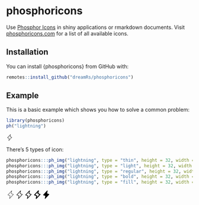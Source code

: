 
<!-- README.md is generated from README.Rmd. Please edit that file -->

# phosphoricons

<!-- badges: start -->
<!-- badges: end -->

Use [Phosphor Icons](https://github.com/phosphor-icons/phosphor-icons)
in shiny applications or rmarkdown documents. Visit
[phosphoricons.com](https://phosphoricons.com/) for a list of all
available icons.

## Installation

You can install {phosphoricons} from GitHub with:

``` r
remotes::install_github("dreamRs/phosphoricons")
```

## Example

This is a basic example which shows you how to solve a common problem:

``` r
library(phosphoricons)
ph("lightning")
```

<svg xmlns="http://www.w3.org/2000/svg" viewbox="0 0 256 256" class="phosphoricons-svg" height="1.33em" fill="currentColor" style="vertical-align:-0.25em;">
<path d="M95.99805,245.99219a6,6,0,0,1-5.88135-7.17676l14.999-74.99658-59.22265-22.2085a6,6,0,0,1-2.2793-9.71191l112-120A5.99978,5.99978,0,0,1,165.8833,17.169l-14.999,74.99658L210.10693,114.374a6,6,0,0,1,2.2793,9.71192l-112,120A5.996,5.996,0,0,1,95.99805,245.99219ZM58.50977,133.52539,114.10693,154.374a6.00024,6.00024,0,0,1,3.77637,6.79493l-11.85742,59.28759L197.49023,122.459l-55.59716-20.84863a6.00022,6.00022,0,0,1-3.77637-6.79492l11.85742-59.2876Z"></path>
<title>lightning-light</title>
</svg>

There’s 5 types of icon:

``` r
phosphoricons:::ph_img("lightning", type = "thin", height = 32, width = 32)
phosphoricons:::ph_img("lightning", type = "light", height = 32, width = 32)
phosphoricons:::ph_img("lightning", type = "regular", height = 32, width = 32)
phosphoricons:::ph_img("lightning", type = "bold", height = 32, width = 32)
phosphoricons:::ph_img("lightning", type = "fill", height = 32, width = 32)
```

<img src="data:image/svg+xml;utf8,%3Csvg%20xmlns=%22http://www.w3.org/2000/svg%22%20viewbox=%220%200%20256%20256%22%20class=%22phosphoricons-svg%22%20height=%22256px%22%20width=%22256px%22%20fill=%22currentColor%22%20style=%22vertical-align:-0.25em;%22%3E%20%3Cpath%20d=%22M95.99854,243.99219a4.00051,4.00051,0,0,1-3.9209-4.78467l15.333-76.66455L46.5957,139.7373a4.0001,4.0001,0,0,1-1.52-6.4746l112-120a4.00027,4.00027,0,0,1,6.84668,3.51416l-15.333,76.66455,60.81494,22.80566a4.00011,4.00011,0,0,1,1.52,6.47461l-112,120A3.99924,3.99924,0,0,1,95.99854,243.99219ZM55.00635,134.34766l58.398,21.89941a3.99949,3.99949,0,0,1,2.51806,4.52979l-13.23828,66.1914,98.30957-105.33154L142.5957,99.7373a3.99947,3.99947,0,0,1-2.51806-4.52978l13.23828-66.19141Z%22%3E%3C/path%3E%20%3Ctitle%3Elightning-thin%3C/title%3E%20%3C/svg%3E" height="24" /><img src="data:image/svg+xml;utf8,%3Csvg%20xmlns=%22http://www.w3.org/2000/svg%22%20viewbox=%220%200%20256%20256%22%20class=%22phosphoricons-svg%22%20height=%22256px%22%20width=%22256px%22%20fill=%22currentColor%22%20style=%22vertical-align:-0.25em;%22%3E%20%3Cpath%20d=%22M95.99805,245.99219a6,6,0,0,1-5.88135-7.17676l14.999-74.99658-59.22265-22.2085a6,6,0,0,1-2.2793-9.71191l112-120A5.99978,5.99978,0,0,1,165.8833,17.169l-14.999,74.99658L210.10693,114.374a6,6,0,0,1,2.2793,9.71192l-112,120A5.996,5.996,0,0,1,95.99805,245.99219ZM58.50977,133.52539,114.10693,154.374a6.00024,6.00024,0,0,1,3.77637,6.79493l-11.85742,59.28759L197.49023,122.459l-55.59716-20.84863a6.00022,6.00022,0,0,1-3.77637-6.79492l11.85742-59.2876Z%22%3E%3C/path%3E%20%3Ctitle%3Elightning-light%3C/title%3E%20%3C/svg%3E" height="24" /><img src="data:image/svg+xml;utf8,%3Csvg%20xmlns=%22http://www.w3.org/2000/svg%22%20viewbox=%220%200%20256%20256%22%20class=%22phosphoricons-svg%22%20height=%22256px%22%20width=%22256px%22%20fill=%22currentColor%22%20style=%22vertical-align:-0.25em;%22%3E%20%3Cpath%20d=%22M95.99707,247.99268a8.00149,8.00149,0,0,1-7.8418-9.56934l14.666-73.3291L45.19092,143.48291a7.99995,7.99995,0,0,1-3.03955-12.94922l112-120A8.00018,8.00018,0,0,1,167.84473,17.561l-14.666,73.3291,57.63037,21.61132a7.99995,7.99995,0,0,1,3.03955,12.94922l-112,120A7.99752,7.99752,0,0,1,95.99707,247.99268ZM62.01318,132.70313l52.7959,19.79833a8.00054,8.00054,0,0,1,5.03565,9.05958l-10.47657,52.38378,84.61866-90.66357-52.7959-19.79834a8.00053,8.00053,0,0,1-5.03565-9.05957l10.47657-52.38379Z%22%3E%3C/path%3E%20%3Ctitle%3Elightning%3C/title%3E%20%3C/svg%3E" height="24" /><img src="data:image/svg+xml;utf8,%3Csvg%20xmlns=%22http://www.w3.org/2000/svg%22%20viewbox=%220%200%20256%20256%22%20class=%22phosphoricons-svg%22%20height=%22256px%22%20width=%22256px%22%20fill=%22currentColor%22%20style=%22vertical-align:-0.25em;%22%3E%20%3Cpath%20d=%22M95.99561,251.99268a12.001,12.001,0,0,1-11.7627-14.354l13.999-69.99365L43.78662,147.228a11.99964,11.99964,0,0,1-4.55908-19.42383l112-120a12,12,0,0,1,20.53955,10.5415l-13.999,69.99366,54.44531,20.417a11.99964,11.99964,0,0,1,4.55908,19.42383l-112,120A11.9949,11.9949,0,0,1,95.99561,251.99268ZM69.01953,131.05859l47.19385,17.69776a11.99972,11.99972,0,0,1,7.55371,13.58935l-7.71533,38.5752,70.92871-75.99512L139.78662,107.228a11.99973,11.99973,0,0,1-7.55371-13.58936l7.71533-38.57519Z%22%3E%3C/path%3E%20%3Ctitle%3Elightning-bold%3C/title%3E%20%3C/svg%3E" height="24" /><img src="data:image/svg+xml;utf8,%3Csvg%20xmlns=%22http://www.w3.org/2000/svg%22%20viewbox=%220%200%20256%20256%22%20class=%22phosphoricons-svg%22%20height=%22256px%22%20width=%22256px%22%20fill=%22currentColor%22%20style=%22vertical-align:-0.25em;%22%3E%20%3Cpath%20d=%22M213.84863,125.45068l-112,120a8.00017,8.00017,0,0,1-13.69336-7.02734l14.666-73.3291L45.19092,143.48291a7.99995,7.99995,0,0,1-3.03955-12.94922l112-120A8.00018,8.00018,0,0,1,167.84473,17.561l-14.666,73.3291,57.63037,21.61132a7.99995,7.99995,0,0,1,3.03955,12.94922Z%22%3E%3C/path%3E%20%3Ctitle%3Elightning-fill%3C/title%3E%20%3C/svg%3E" height="24" />
